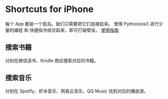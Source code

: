 # Shortcuts for iPhone

每个 App 都是一个孤岛。我们只需要把它们连接起来。
使用 Pythonista3 进行少量的编程 和 快捷指令结合起来，即可打破壁垒。
[使用指南](https://zhuanlan.zhihu.com/p/104480600)

## 搜索书籍
分别在微信读书、Kindle 商店搜索对应的书籍。


## 搜索音乐
分别在 Spotify、虾米音乐、网易云音乐、QQ Music 找到对应的播放源。

